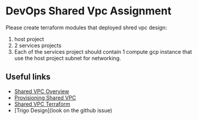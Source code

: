 # DevOps Shared Vpc Assignment

Please create terraform modules that deployed shred vpc design:

1.  host project
2.  2 services projects
3.  Each of the services project should contain 1 compute gcp instance that use the host project subnet for networking.



## Useful links
* [Shared VPC Overview](https://cloud.google.com/vpc/docs/shared-vpc)
* [Provisioning Shared VPC](https://cloud.google.com/vpc/docs/provisioning-shared-vpc)
* [Shared VPC Terraform](https://registry.terraform.io/modules/terraform-google-modules/project-factory/google/latest/examples/shared_vpc)
* [Trigo Design](look on the github issue)
